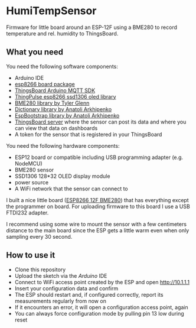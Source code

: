# HumiTempSensor
Firmware for little board around an ESP-12F using a BME280 to record temperature and rel. humidity to ThingsBoard.

## What you need
You need the following software components:
- Arduino IDE
- [esp8266 board package](https://github.com/esp8266/Arduino)
- [ThingsBoard Arduino MQTT SDK](https://github.com/thingsboard/ThingsBoard-Arduino-MQTT-SDK)
- [ThingPulse esp8266 ssd1306 oled library](https://github.com/ThingPulse/esp8266-oled-ssd1306)
- [BME280 library by Tyler Glenn](https://github.com/finitespace/BME280)
- [Dictionary library by Anatoli Arkhipenko](https://github.com/arkhipenko/Dictionary)
- [EspBootstrap library by Anatoli Arkhipenko](https://github.com/arkhipenko/EspBootstrap)
- [ThingsBoard server](https://thingsboard.io/) where the sensor can post its data and where you can view that data on dashboards
- A token for the sensor that is registered in your ThingsBoard

You need the following hardware components:
- ESP12 board or compatible including USB programming adapter (e.g. NodeMCU)
- BME280 sensor
- SSD1306 128*32 OLED display module
- power source
- A WiFi network that the sensor can connect to

I built a nice little board ([ESP8266 12F BME280](https://easyeda.com/jostsalathe/ESP8266-12e-Base-Board_copy)) that has everything except the programmer on board. For uploading firmware to this board I use a USB FTDI232 adapter.

I recommend using some wire to mount the sensor with a few centimeters distance to the main board since the ESP gets a little warm even when only sampling every 30 second.

## How to use it
- Clone this repository
- Upload the sketch via the *Arduino* IDE
- Connect to WiFi access point created by the ESP and open http://10.1.1.1
- Insert your configuration data and confirm
- The ESP should restart and, if configured correctly, report its measurements regularly from now on
- If it encounters an error, it will open a configuration access point, again
- You can always force configuration mode by pulling pin 13 low during reset
